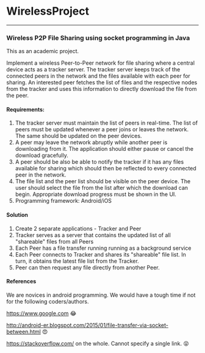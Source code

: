 # WirelessProject #
---
### Wireless P2P File Sharing using socket programming in Java ###

This as an academic project.

Implement a wireless Peer-to-Peer network for file sharing where a central device acts as a tracker server. The tracker server keeps track of the connected peers in the network and the files available with each peer for sharing. An interested peer fetches the list of files and the respective nodes from the tracker and uses this information to directly download the file from the peer.

#### Requirements: ####
1. The tracker server must maintain the list of peers in real-time. The list of peers must be updated whenever a peer joins or leaves the network. The same should be updated on the peer devices.
2. A peer may leave the network abruptly while another peer is downloading from it. The application should either pause or cancel the download gracefully.
3. A peer should be also be able to notify the tracker if it has any files available for sharing which should then be reflected to every connected peer in the network.
4. The file list and the peer list should be visible on the peer device. The user should select the file from the list after which the download can begin. Appropriate download progress must be shown in the UI.
5. Programming framework: Android/iOS

#### Solution ####
1. Create 2 separate applications - Tracker and Peer
2. Tracker serves as a server that contains the updated list of all "shareable" files from all Peers
3. Each Peer has a file transfer running running as a background service
4. Each Peer connects to Tracker and shares its "shareable" file list. In turn, it obtains the latest file list from the Tracker.
5. Peer can then request any file directly from another Peer.

#### References ####
We are novices in android programming. We would have a tough time if not for the following coders/authors.

https://www.google.com :joy:

http://android-er.blogspot.com/2015/01/file-transfer-via-socket-between.html :heart_eyes:

https://stackoverflow.com/ on the whole. Cannot specify a single link. :stuck_out_tongue_closed_eyes:
